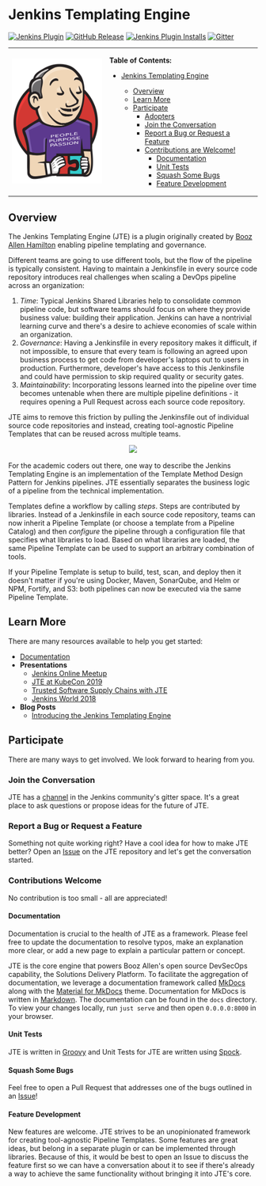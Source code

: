 # Jenkins Templating Engine

[![Jenkins Plugin](https://img.shields.io/jenkins/plugin/v/templating-engine.svg)](https://plugins.jenkins.io/templating-engine)
[![GitHub Release](https://img.shields.io/github/v/release/jenkinsci/templating-engine-plugin.svg?label=release)](https://github.com/jenkinsci/templating-engine-plugin/releases/latest)
[![Jenkins Plugin Installs](https://img.shields.io/jenkins/plugin/i/templating-engine.svg?color=blue)](https://plugins.jenkins.io/templating-engine)
[![Gitter](https://badges.gitter.im/jenkinsci/templating-engine-plugin.svg)](https://gitter.im/jenkinsci/templating-engine-plugin)

<table border="0" style="border: none;">
  <tr>
  <td>
    <div align="center">
       <img src="docs/jte.png" width="192">
    </div>
  </td>
  <td>

**Table of Contents:**

- [Jenkins Templating Engine](#jenkins-templating-engine)
  - [Overview](#overview)
  - [Learn More](#learn-more)
  - [Participate](#participate)
    - [Adopters](#adopters)
    - [Join the Conversation](#join-the-conversation)
    - [Report a Bug or Request a Feature](#report-a-bug-or-request-a-feature)
    - [Contributions are Welcome!](#contributions-are-welcome)
      - [Documentation](#documentation)
      - [Unit Tests](#unit-tests)
      - [Squash Some Bugs](#squash-some-bugs)
      - [Feature Development](#feature-development)

  </td>
  </tr>
</table>

## Overview

The Jenkins Templating Engine (JTE) is a plugin originally created by [Booz Allen Hamilton](https://www.boozallen.com/) enabling pipeline templating and governance.  

Different teams are going to use different tools, but the flow of the pipeline is typically consistent. Having to maintain a Jenkinsfile in every source code repository introduces real challenges when scaling a DevOps pipeline across an organization:

1. *Time*: Typical Jenkins Shared Libraries help to consolidate common pipeline code, but software teams should focus on where they provide business value: building their application. Jenkins can have a nontrivial learning curve and there's a desire to achieve economies of scale within an organization.
2. *Governance*: Having a Jenkinsfile in every repository makes it difficult, if not impossible, to ensure that every team is following an agreed upon business process to get code from developer's laptops out to users in production. Furthermore, developer's have access to this Jenkinsfile and could have permission to skip required quality or security gates.
3. *Maintainability*: Incorporating lessons learned into the pipeline over time becomes untenable when there are multiple pipeline definitions - it requires opening a Pull Request across each source code repository.

JTE aims to remove this friction by pulling the Jenkinsfile out of individual source code repositories and instead, creating tool-agnostic Pipeline Templates that can be reused across multiple teams.

<div align="center">
   <img src="docs/concepts/framework-overview/jte.gif">
</div>

For the academic coders out there, one way to describe the Jenkins Templating Engine is an implementation of the Template Method Design Pattern for Jenkins pipelines. JTE essentially separates the business logic of a pipeline from the technical implementation.

Templates define a workflow by calling *steps*. Steps are contributed by libraries. Instead of a Jenkinsfile in each source code repository, teams can now inherit a Pipeline Template (or choose a template from a Pipeline Catalog) and then *configure* the pipeline through a configuration file that specifies what libraries to load. Based on what libraries are loaded, the same Pipeline Template can be used to support an arbitrary combination of tools.

If your Pipeline Template is setup to build, test, scan, and deploy then it doesn't matter if you're using Docker, Maven, SonarQube, and Helm or NPM, Fortify, and S3: both pipelines can now be executed via the same Pipeline Template.

## Learn More

There are many resources available to help you get started:

- [Documentation](https://jenkinsci.github.io/templating-engine-plugin)
- **Presentations**
  - [Jenkins Online Meetup](https://www.youtube.com/watch?v=pz_kPpb9C1w&feature=youtu.be)
  - [JTE at KubeCon 2019](https://www.youtube.com/watch?v=OClSwxhsspA)
  - [Trusted Software Supply Chains with JTE](https://www.youtube.com/watch?v=TMxUAi3XXOg&list=PLj6h78yzYM2MGKo_LNRA-lhxlNXwiDJDT&index=5&t=0s)
  - [Jenkins World 2018](https://www.youtube.com/watch?v=BM9Vmsh2iMI)
- **Blog Posts**
  - [Introducing the Jenkins Templating Engine](https://jenkins.io/blog/2019/05/09/templating-engine/)

## Participate

There are many ways to get involved. We look forward to hearing from you.

### Join the Conversation

JTE has a [channel](https://gitter.im/jenkinsci/templating-engine-plugin) in the Jenkins community's gitter space. It's a great place to ask questions or propose ideas for the future of JTE.

### Report a Bug or Request a Feature

Something not quite working right? Have a cool idea for how to make JTE better? Open an [Issue](https://github.com/jenkinsci/templating-engine-plugin/issues) on the JTE repository and let's get the conversation started.

### Contributions Welcome

No contribution is too small - all are appreciated!

#### Documentation

Documentation is crucial to the health of JTE as a framework. Please feel free to update the documentation to resolve typos, make an explanation more clear, or add a new page to explain a particular pattern or concept.

JTE is the core engine that powers Booz Allen's open source DevSecOps capability, the Solutions Delivery Platform. To facilitate the aggregation of documentation, we leverage a documentation framework called [MkDocs](https://www.mkdocs.org/) along with the [Material for MkDocs](https://squidfunk.github.io/mkdocs-material/) theme. Documentation for MkDocs is written in [Markdown](https://daringfireball.net/projects/markdown/basics). The documentation can be found in the ``docs`` directory. To view your changes locally, run ``just serve`` and then open ``0.0.0.0:8000`` in your browser.

#### Unit Tests

JTE is written in [Groovy](https://groovy-lang.org/) and Unit Tests for JTE are written using [Spock](http://spockframework.org/spock/docs/1.3/all_in_one.html).

#### Squash Some Bugs

Feel free to open a Pull Request that addresses one of the bugs outlined in an [Issue](https://github.com/jenkinsci/templating-engine-plugin/issues)!

#### Feature Development

New features are welcome. JTE strives to be an unopinionated framework for creating tool-agnostic Pipeline Templates. Some features are great ideas, but belong in a separate plugin or can be implemented through libraries. Because of this, it would be best to open an Issue to discuss the feature first so we can have a conversation about it to see if there's already a way to achieve the same functionality without bringing it into JTE's core.
